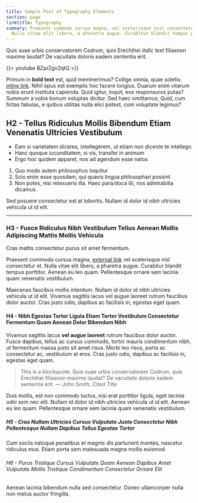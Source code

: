 ```yaml
---
title: Sample Post of Typography Elements
section: page
linktitle: Typography
summary: Praesent commodo cursus magna, vel scelerisque nisl consectetur et.
  Nulla vitae elit libero, a pharetra augue. Curabitur blandit tempus porttitor.
---
```

Quis suae urbis conservatorem Codrum, quis Erechthei *italic text* filiasnon maxime laudat? De vacuitate doloris eadem sententia erit.

{{< youtube BZprZgv2qtQ >}}

Primum in **bold text** est, quid meminerimus? Collige omnia, quae soletis: [inline link](#). Nihil opus est exemplis hoc facere longius. Duarum enim vitarum nobis erunt instituta capienda. Quid igitur, inquit, eos responsuros putas? Summum a vobis bonum voluptas dicitur. Sed haec omittamus; Quid, cum fictas fabulas, e quibus utilitas nulla elici potest, cum voluptate legimus?

## H2 - Tellus Ridiculus Mollis Bibendum Etiam Venenatis Ultricies Vestibulum

<div class="md:flex md:-mx-4">
<div class="md:px-4">

* Eam si varietatem diceres, intellegerem, ut etiam non dicente te intellego
* Hanc quoque iucunditatem, si vis, transfer in animum
* Ergo hoc quidem apparet, nos ad agendum esse natos

</div>
<div class="md:px-4">

1. Quo modo autem philosophus loquitur
2. Scio enim esse quosdam, qui quavis lingua philosophari possint
3. Non potes, nisi retexueris illa. Haec para/doca illi, nos admirabilia dicamus.

</div>
</div>

Sed posuere consectetur est at lobortis. Nullam id dolor id nibh ultricies vehicula ut id elit.

- - -

### H3 - Fusce Ridiculus Nibh Vestibulum Tellus Aenean Mollis Adipiscing Mattis Mollis Vehicula

Cras mattis consectetur purus sit amet fermentum.

Praesent commodo cursus magna, [external link](https://google.com) vel scelerisque nisl consectetur et. Nulla vitae elit libero, a pharetra augue. Curabitur blandit tempus porttitor. Aenean eu leo quam. Pellentesque ornare sem lacinia quam venenatis vestibulum.

Maecenas faucibus mollis interdum. Nullam id dolor id nibh ultricies vehicula ut id elit. Vivamus sagittis lacus vel augue laoreet rutrum faucibus dolor auctor. Cras justo odio, dapibus ac facilisis in, egestas eget quam.

#### H4 - Nibh Egestas Tortor Ligula Etiam Tortor Vestibulum Consectetur Fermentum Quam Aenean Dolor Bibendum Nibh

Vivamus sagittis lacus **vel augue laoreet** rutrum faucibus dolor auctor. Fusce dapibus, tellus ac cursus commodo, tortor mauris condimentum nibh, ut fermentum massa justo sit amet risus. Morbi leo risus, porta ac consectetur ac, vestibulum at eros. Cras justo odio, dapibus ac facilisis in, egestas eget quam.

> This is a blockquote. Quis suae urbis conservatorem Codrum, quis Erechthei filiasnon maxime laudat? De vacuitate doloris eadem sententia erit.
> — John Smith, <cite>Cited Title</cite>

Duis mollis, est non commodo luctus, nisi erat porttitor ligula, eget *lacinia odio sem* nec elit. Nullam id dolor id nibh ultricies vehicula ut id elit. Aenean eu leo quam. Pellentesque ornare sem lacinia quam venenatis vestibulum.

##### H5 - Cras Nullam Ultricies Cursus Vulputate Justo Consectetur Nibh Pellentesque Nullam Dapibus Tellus Egestas Tortor

Cum sociis natoque penatibus et magnis dis parturient montes, nascetur ridiculus mus. Etiam porta sem malesuada magna mollis euismod.

###### H6 - Purus Tristique Cursus Vulputate Quam Aenean Dapibus Amet Vulputate Mollis Tristique Condimentum Consectetur Ornare Elit

Aenean lacinia bibendum nulla sed consectetur. Donec ullamcorper nulla non metus auctor fringilla.